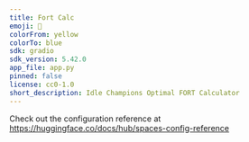 ```yaml
---
title: Fort Calc
emoji: 🐨
colorFrom: yellow
colorTo: blue
sdk: gradio
sdk_version: 5.42.0
app_file: app.py
pinned: false
license: cc0-1.0
short_description: Idle Champions Optimal FORT Calculator
---
```


Check out the configuration reference at https://huggingface.co/docs/hub/spaces-config-reference
